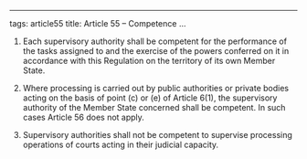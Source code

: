 
---
tags: article55
title: Article 55 – Competence
...

1.  Each supervisory authority shall be competent for the performance of the tasks assigned to and the exercise of the powers conferred on it in accordance with this Regulation on the territory of its own Member State.

2.  Where processing is carried out by public authorities or private bodies acting on the basis of point (c) or (e) of Article 6(1), the supervisory authority of the Member State concerned shall be competent. In such cases Article 56 does not apply.

3.  Supervisory authorities shall not be competent to supervise processing operations of courts acting in their judicial capacity.